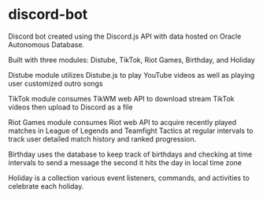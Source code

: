 # discord-bot
Discord bot created using the Discord.js API with data hosted on Oracle Autonomous Database.


    
Built with three modules: Distube, TikTok, Riot Games, Birthday, and Holiday 

Distube module utilizes Distube.js to play YouTube videos as well as playing user customized outro songs  

TikTok module consumes TikWM web API to download stream TikTok videos then upload to Discord as a file  

Riot Games module consumes Riot web API to acquire recently played matches in League of Legends and Teamfight Tactics at regular intervals to track user detailed match history and ranked progression.  

Birthday uses the database to keep track of birthdays and checking at time intervals to send a message the second it hits the day in local time zone  

Holiday is a collection various event listeners, commands, and activities to celebrate each holiday.  